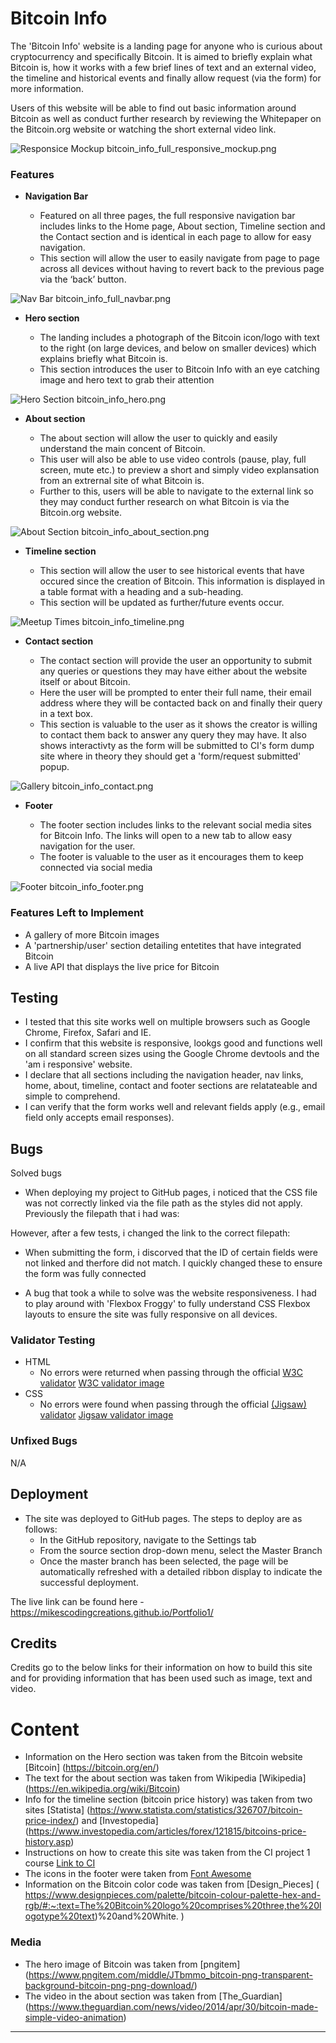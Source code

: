 # Bitcoin Info

The 'Bitcoin Info' website is a landing page for anyone who is curious about cryptocurrency and specifically Bitcoin. It is aimed to briefly explain what Bitcoin is, how it works with a few brief lines of text and an external video, the timeline and historical events and finally allow request (via the form) for more information.

Users of this website will be able to find out basic information around Bitcoin as well as conduct further research by reviewing the Whitepaper on the Bitcoin.org website or watching the short external video link. 

![Responsice Mockup](https://github.com/lucyrush/readme-template/blob/master/media/love_running_mockup.png)
bitcoin_info_full_responsive_mockup.png

### Features 

- __Navigation Bar__

  - Featured on all three pages, the full responsive navigation bar includes links to the Home page, About section, Timeline section and the Contact section and is identical in each page to allow for easy navigation.
  - This section will allow the user to easily navigate from page to page across all devices without having to revert back to the previous page via the ‘back’ button. 

![Nav Bar](https://github.com/lucyrush/readme-template/blob/master/media/love_running_nav.png)
bitcoin_info_full_navbar.png

- __Hero section__

  - The landing includes a photograph of the Bitcoin icon/logo with text to the right (on large devices, and below on smaller devices) which explains briefly what Bitcoin is. 
  - This section introduces the user to Bitcoin Info with an eye catching image and hero text to grab their attention

![Hero Section](https://github.com/lucyrush/readme-template/blob/master/media/love_running_landing.png)
bitcoin_info_hero.png

- __About section__

  - The about section will allow the user to quickly and easily understand the main concent of Bitcoin.
  - This user will also be able to use video controls (pause, play, full screen, mute etc.) to preview a short and simply video explansation from an extrernal site of what Bitcoin is. 
  - Further to this, users will be able to navigate to the external link so they may conduct further research on what Bitcoin is via the Bitcoin.org website.

![About Section](https://github.com/lucyrush/readme-template/blob/master/media/love_running_ethos.png)
bitcoin_info_about_section.png


- __Timeline section__

  - This section will allow the user to see historical events that have occured since the creation of Bitcoin. This information is displayed in a table format with a heading and a sub-heading.
  - This section will be updated as further/future events occur. 

![Meetup Times](https://github.com/lucyrush/readme-template/blob/master/media/love_running_times.png)
bitcoin_info_timeline.png

- __Contact section__

  - The contact section will provide the user an opportunity to submit any queries or questions they may have either about the website itself or about Bitcoin.
  - Here the user will be prompted to enter their full name, their email address where they will be contacted back on and finally their query in a text box. 
  - This section is valuable to the user as it shows the creator is willing to contact them back to answer any query they may have. It also shows interactivty as the form will be submitted to CI's form dump site where in theory they should get a 'form/request submitted' popup.

![Gallery](https://github.com/lucyrush/readme-template/blob/master/media/love_running_gallery.png)
bitcoin_info_contact.png

- __Footer__ 

  - The footer section includes links to the relevant social media sites for Bitcoin Info. The links will open to a new tab to allow easy navigation for the user. 
  - The footer is valuable to the user as it encourages them to keep connected via social media

![Footer](https://github.com/lucyrush/readme-template/blob/master/media/love_running_footer.png)
bitcoin_info_footer.png

### Features Left to Implement

- A gallery of more Bitcoin images
- A 'partnership/user' section detailing entetites that have integrated Bitcoin
- A live API that displays the live price for Bitcoin

## Testing 

- I tested that this site works well on multiple browsers such as Google Chrome, Firefox, Safari and IE.
- I confirm that this website is responsive, lookgs good and functions well on all standard screen sizes using the Google Chrome devtools and the 'am i responsive' website.
- I declare that all sections including the navigation header, nav links, home, about, timeline, contact and footer sections are relatateable and simple to comprehend.
- I can verify that the form works well and relevant fields apply (e.g., email field only accepts email responses).

## Bugs
Solved bugs
- When deploying my project to GitHub pages, i noticed that the CSS file was not correctly linked via the file path as the styles did not apply. Previously the filepath that i had was:
    <link rel="stylesheet" href="assets/style.css">
However, after a few tests, i changed the link to the correct filepath:
    <link rel="stylesheet" href="./assets/style.css">

- When submitting the form, i discorved that the ID of certain fields were not linked and therfore did not match. I quickly changed these to ensure the form was fully connected

- A bug that took a while to solve was the website responsiveness. I had to play around with 'Flexbox Froggy' to fully understand CSS Flexbox layouts to ensure the site was fully responsive on all devices.

### Validator Testing 

- HTML
  - No errors were returned when passing through the official 
  [W3C validator](https://validator.w3.org/nu/?doc=https%3A%2F%2Fmikescodingcreations.github.io%2FPortfolio1%2F)
  [W3C validator image](bitcoin_info_w3c_validator.png)
- CSS
  - No errors were found when passing through the official 
  [(Jigsaw) validator](https://jigsaw.w3.org/css-validator/validator?uri=https%3A%2F%2Fmikescodingcreations.github.io%2FPortfolio1%2F&profile=css3svg&usermedium=all&warning=1&vextwarning=&lang=en)
  [Jigsaw validator image](bitcoin_info_jigsaw_validator.png)

### Unfixed Bugs

N/A

## Deployment

- The site was deployed to GitHub pages. The steps to deploy are as follows: 
  - In the GitHub repository, navigate to the Settings tab 
  - From the source section drop-down menu, select the Master Branch
  - Once the master branch has been selected, the page will be automatically refreshed with a detailed ribbon display to indicate the successful deployment. 

The live link can be found here - https://mikescodingcreations.github.io/Portfolio1/ 


## Credits 

Credits go to the below links for their information on how to build this site and for providing information that has been used such as image, text and video.

# Content 

- Information on the Hero section was taken from the Bitcoin website [Bitcoin] (https://bitcoin.org/en/)
- The text for the about section was taken from Wikipedia [Wikipedia] (https://en.wikipedia.org/wiki/Bitcoin)
- Info for the timeline section (bitcoin price history) was taken from two sites 
    [Statista] (https://www.statista.com/statistics/326707/bitcoin-price-index/) 
    and [Investopedia] (https://www.investopedia.com/articles/forex/121815/bitcoins-price-history.asp)
- Instructions on how to create this site was taken from the CI project 1 course [Link to CI](https://codeinstitute.net/)
- The icons in the footer were taken from [Font Awesome](https://fontawesome.com/)
- Information on the Bitcoin color code was taken from [Design_Pieces] ( https://www.designpieces.com/palette/bitcoin-colour-palette-hex-and-rgb/#:~:text=The%20Bitcoin%20logo%20comprises%20three,the%20logotype%20text)%20and%20White. )


### Media

- The hero image of Bitcoin was taken from [pngitem] (https://www.pngitem.com/middle/JTbmmo_bitcoin-png-transparent-background-bitcoin-png-png-download/)
- The video in the about section was taken from [The_Guardian] (https://www.theguardian.com/news/video/2014/apr/30/bitcoin-made-simple-video-animation)

---


